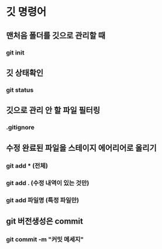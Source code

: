# 깃 명령어

## 맨처음 폴더를 깃으로 관리할 때
### git init

## 깃 상태확인
### git status

## 깃으로 관리 안 할 파일 필터링
### .gitignore

## 수정 완료된 파일을 스테이지 에어리어로 올리기
### git add * (전체)
### git add . (수정 내역이 있는 것만)
### git add 파일명 (특정 파일만)

## git 버전생성은 commit 
### git commit -m "커밋 메세지"